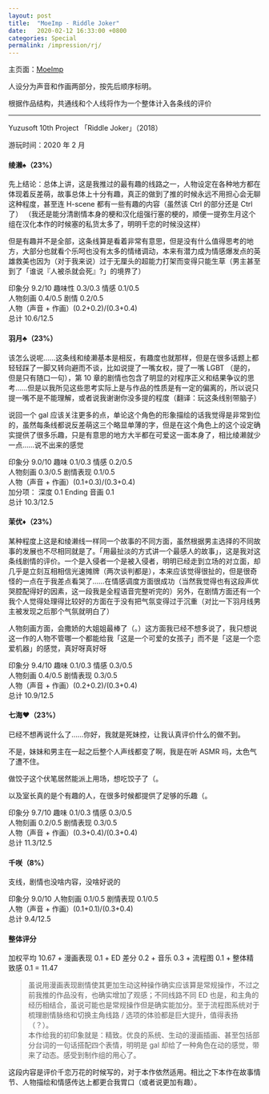```yaml
---
layout: post
title:  "MoeImp - Riddle Joker"
date:   2020-02-12 16:33:00 +0800
categories: Special
permalink: /impression/rj/
---
```


主页面：[MoeImp](http://yoro.xyz/impression)

人设分为声音和作画两部分，按先后顺序标明。

根据作品结构，共通线和个人线将作为一个整体计入各条线的评价

---

Yuzusoft 10th Project 「Riddle Joker」（2018）

游玩时间：2020 年 2 月

#### 绫濑♠（23%）

先上结论：总体上讲，这是我推过的最有趣的线路之一，人物设定在各种地方都在体现着反差萌，故事总体上十分有趣，真正的做到了推的时候永远不用担心会无聊这种程度，甚至连 H-scene 都有一些有趣的内容（虽然该 Ctrl 的部分还是 Ctrl 了）
（我还是能分清剧情本身的梗和汉化组强行塞的梗的，顺便一提弥生月这个组在汉化本作的时候塞的私货太多了，明明千恋的时候没这样）

但是有趣并不是全部，这条线算是看着非常有意思，但是没有什么值得思考的地方，大部分也就看个乐呵也没有太多的情绪调动，本来有潜力成为情感爆发点的英雄救美也因为（对于我来说）过于无厘头的超能力打架而变得只能生草（男主甚至到了「谁说『人被杀就会死』?」的境界了）

印象分 9.2/10 趣味性 0.3/0.3 情感 0.1/0.5<br />
人物刻画 0.4/0.5 剧情 0.2/0.5<br />
人物（声音 + 作画）(0.2+0.2)/(0.3+0.4)<br />
总计 10.6/12.5

#### 羽月♣（23%）

该怎么说呢……这条线和绫濑基本是相反，有趣度也就那样，但是在很多话题上都轻轻踩了一脚又转向避而不谈，比如说提了一嘴女权，提了一嘴 LGBT （是的，但是只有随口一句），第 10 章的剧情也包含了明显的对程序正义和结果争议的思考……但是以我所见这些思考实际上是与作品的性质是有一定的偏离的，所以说只提一嘴不是不能理解，或者说我谢谢你没多提的程度（翻译：玩这条线别带脑子）

说回一个 gal 应该关注更多的点，单论这个角色的形象描绘的话我觉得是非常到位的，虽然每条线都说反差萌这三个略显单薄的字，但是在这个角色上的这个设定确实提供了很多乐趣，只是有意思的地方大半都在可爱这一面本身了，相比绫濑就少一点……说不出来的感觉

印象分 9.0/10 趣味 0.1/0.3 情感 0.2/0.5<br />
人物刻画 0.3/0.5 剧情表现 0.1/0.5<br />
人物（声音 + 作画）(0.1+0.3)/(0.3+0.4)<br />
加分项： 深度 0.1 Ending 音画 0.1<br />
总计 10.3/12.5 

#### 茉优♦（23%）

某种程度上这是和绫濑线一样同一个故事的不同方面，虽然根据男主选择的不同故事的发展也不尽相同就是了。「用最扯淡的方式讲一个最感人的故事」，这是我对这条线剧情的评价。一个是入侵者一个是被入侵者，明明已经走到立场的对立面，却几乎是立刻互相相信光速摊牌（两次谈判都是），本来应该觉得很扯的，但是很奇怪的一点在于我差点看哭了……在情感调度方面很成功（当然我觉得也有这段声优哭腔配得好的因素，这一段我是全程语音完整听完的）另外，在剧情方面还有一个我个人觉得处理得比较好的方面在于没有把气氛变得过于沉重（对比一下羽月线男主被发现之后那个气氛就明白了）

人物刻画方面，会撒娇的大姐姐最棒了（。）这方面我已经不想多说了，我只想说这一作的人物不管哪一个都能给我「这是一个可爱的女孩子」而不是「这是一个恋爱机器」的感觉，真好呀真好呀

印象分 9.4/10 趣味 0.1/0.3 情感 0.3/0.5<br />
人物刻画 0.4/0.5 剧情表现 0.3/0.5<br />
人物（声音 + 作画）(0.2+0.2)/(0.3+0.4)<br />
总计 10.9/12.5

#### 七海♥（23%）

已经不想再说什么了……你好，我就是死妹控，让我认真评价什么的做不到。

不是，妹妹和男主在一起之后整个人声线都变了啊，我是在听 ASMR 吗，太色气了遭不住。

做饺子这个伏笔居然能派上用场，想吃饺子了（。

以及室长真的是个有趣的人，在很多时候都提供了足够的乐趣（。

印象分 9.7/10 趣味 0.1/0.3 情感 0.3/0.5<br />
人物刻画 0.2/0.5 剧情表现 0.3/0.5<br />
人物（声音 + 作画）(0.3+0.4)/(0.3+0.4)<br />
总计 11.3/12.5

#### 千咲（8%）

支线，剧情也没啥内容，没啥好说的

印象分 9.0/10 人物刻画 0.1/0.5 剧情表现 0.1/0.5<br />
人物（声音 + 作画）(0.1+0.1)/(0.3+0.4)<br />
总计 9.4/12.5

#### 整体评分

加权平均 10.67 + 漫画表现 0.1 + ED 差分 0.2 + 音乐 0.3 + 流程图 0.1 + 整体精致感 0.1 = 11.47

> 虽说用漫画表现剧情使其更加生动这种操作确实应该算是常规操作，不过之前我推的作品没有，也确实增加了观感；不同线路不同 ED 也是，和主角的经历相结合，虽说可能也是常规操作但是确实能加分。至于流程图系统对于梳理剧情脉络和切换主角线路 / 选项的体验都是巨大提升，值得表扬（？）。<br />
> 本作给我的初印象就是：精致。优良的系统、生动的漫画插画、甚至包括部分台词的一句话搭配四个表情，明明是 gal 却给了一种角色在动的感觉，带来了动态。感受到制作组的用心了。

这段内容是评价千恋万花的时候写的，对于本作依然适用。相比之下本作在故事情节、人物描绘和情感传达上都更合我胃口（或者说更加有趣）。
